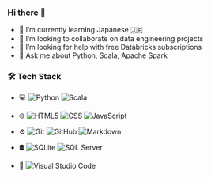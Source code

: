 ### Hi there 👋

- 🌱 I’m currently learning Japanese :jp:
- 👯 I’m looking to collaborate on data engineering projects
- 🤔 I’m looking for help with free Databricks subscriptions
- 💬 Ask me about Python, Scala, Apache Spark

### 🛠 Tech Stack

- 💻
  ![Python](https://img.shields.io/badge/-Python-333333?style=flat&logo=python)
  ![Scala](https://img.shields.io/badge/-Scala-333333?style=flat&logo=scala)
- 🌐 
  ![HTML5](https://img.shields.io/badge/-HTML5-333333?style=flat&logo=HTML5)
  ![CSS](https://img.shields.io/badge/-CSS-333333?style=flat&logo=CSS3&logoColor=1572B6)
  ![JavaScript](https://img.shields.io/badge/-JavaScript-333333?style=flat&logo=javascript)
- ⚙️
  ![Git](https://img.shields.io/badge/-Git-333333?style=flat&logo=git)
  ![GitHub](https://img.shields.io/badge/-GitHub-333333?style=flat&logo=github)
  ![Markdown](https://img.shields.io/badge/-Markdown-333333?style=flat&logo=markdown)
- 🛢
  ![SQLite](https://img.shields.io/badge/-SQLite-333333?style=flat&logo=sqlite)
  ![SQL Server](https://img.shields.io/badge/-SQLServer-333333?logo=microsoft-sql-server&style=flat)

- 🔧
  ![Visual Studio Code](https://img.shields.io/badge/-Visual%20Studio%20Code-333333?style=flat&logo=visual-studio-code&logoColor=007ACC)
